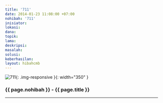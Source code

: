 ```yaml
---
title: '711'
date: 2014-01-23 11:08:00 +07:00
nohibah: '711'
inisiator:
lokasi:
dana:
topik:
lama:
deskripsi:
masalah:
solusi:
keberhasilan:
layout: hibahcmb
---
```


![711](/static/img/hibahcmb/711.png){: .img-responsive }{: width="350" }

### {{ page.nohibah }} - {{ page.title }}

---
